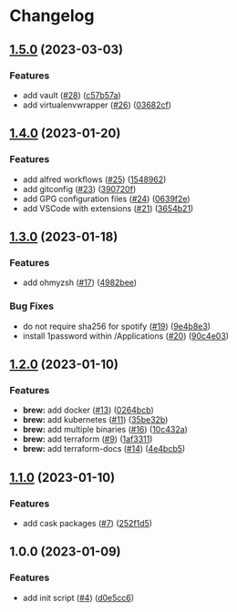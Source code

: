 # Changelog

## [1.5.0](https://github.com/mehdicopter/dotfiles/compare/v1.4.0...v1.5.0) (2023-03-03)


### Features

* add vault ([#28](https://github.com/mehdicopter/dotfiles/issues/28)) ([c57b57a](https://github.com/mehdicopter/dotfiles/commit/c57b57a646d6175e0929432d7c33d79019aa2717))
* add virtualenvwrapper ([#26](https://github.com/mehdicopter/dotfiles/issues/26)) ([03682cf](https://github.com/mehdicopter/dotfiles/commit/03682cfd91cd911b74230a636eb4a024705588a9))

## [1.4.0](https://github.com/mehdicopter/dotfiles/compare/v1.3.0...v1.4.0) (2023-01-20)


### Features

* add alfred workflows ([#25](https://github.com/mehdicopter/dotfiles/issues/25)) ([1548962](https://github.com/mehdicopter/dotfiles/commit/15489623d1c5ae9e48a796893b1af7ac9a928430))
* add gitconfig ([#23](https://github.com/mehdicopter/dotfiles/issues/23)) ([390720f](https://github.com/mehdicopter/dotfiles/commit/390720f2aff0ef89e9e4417f3b405a60d4d17f65))
* add GPG configuration files ([#24](https://github.com/mehdicopter/dotfiles/issues/24)) ([0639f2e](https://github.com/mehdicopter/dotfiles/commit/0639f2e08643556a96b14cad08ea43d522f6cd98))
* add VSCode with extensions ([#21](https://github.com/mehdicopter/dotfiles/issues/21)) ([3654b21](https://github.com/mehdicopter/dotfiles/commit/3654b211ee61c47c9f90a4b71d9f58bd6be40965))

## [1.3.0](https://github.com/mehdicopter/dotfiles/compare/v1.2.0...v1.3.0) (2023-01-18)


### Features

* add ohmyzsh ([#17](https://github.com/mehdicopter/dotfiles/issues/17)) ([4982bee](https://github.com/mehdicopter/dotfiles/commit/4982bee9e41b9d99799ac09e9911c2f87ce5e93a))


### Bug Fixes

* do not require sha256 for spotify ([#19](https://github.com/mehdicopter/dotfiles/issues/19)) ([9e4b8e3](https://github.com/mehdicopter/dotfiles/commit/9e4b8e361c735f6714df84d913d8c37a12e583a1))
* install 1password within /Applications ([#20](https://github.com/mehdicopter/dotfiles/issues/20)) ([90c4e03](https://github.com/mehdicopter/dotfiles/commit/90c4e03fa6827d9aa795de9abc36c31e30bf7ecc))

## [1.2.0](https://github.com/mehdicopter/dotfiles/compare/v1.1.0...v1.2.0) (2023-01-10)


### Features

* **brew:** add docker ([#13](https://github.com/mehdicopter/dotfiles/issues/13)) ([0264bcb](https://github.com/mehdicopter/dotfiles/commit/0264bcba2f42788fd2305450b3ca31640830fccc))
* **brew:** add kubernetes ([#11](https://github.com/mehdicopter/dotfiles/issues/11)) ([35be32b](https://github.com/mehdicopter/dotfiles/commit/35be32be790e290ffac5f6f78b086c8e81cf117d))
* **brew:** add multiple binaries ([#16](https://github.com/mehdicopter/dotfiles/issues/16)) ([10c432a](https://github.com/mehdicopter/dotfiles/commit/10c432a55dd0cac6405e00418234b71c27622cf5))
* **brew:** add terraform ([#9](https://github.com/mehdicopter/dotfiles/issues/9)) ([1af3311](https://github.com/mehdicopter/dotfiles/commit/1af33114fe10395159dde3ac3b524ef958d342d7))
* **brew:** add terraform-docs ([#14](https://github.com/mehdicopter/dotfiles/issues/14)) ([4e4bcb5](https://github.com/mehdicopter/dotfiles/commit/4e4bcb5502b4d5883fdd167a651f5099edb09668))

## [1.1.0](https://github.com/mehdicopter/dotfiles/compare/v1.0.0...v1.1.0) (2023-01-10)


### Features

* add cask packages ([#7](https://github.com/mehdicopter/dotfiles/issues/7)) ([252f1d5](https://github.com/mehdicopter/dotfiles/commit/252f1d50fbe343102b6b10d51db71776d4795712))

## 1.0.0 (2023-01-09)


### Features

* add init script ([#4](https://github.com/mehdicopter/dotfiles/issues/4)) ([d0e5cc6](https://github.com/mehdicopter/dotfiles/commit/d0e5cc6f92c8aa59e70768143e93aac6b22879e7))

